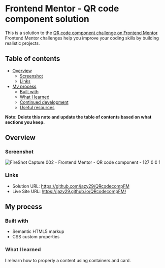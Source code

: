 # Frontend Mentor - QR code component solution

This is a solution to the [QR code component challenge on Frontend Mentor](https://www.frontendmentor.io/challenges/qr-code-component-iux_sIO_H). Frontend Mentor challenges help you improve your coding skills by building realistic projects. 

## Table of contents

- [Overview](#overview)
  - [Screenshot](#screenshot)
  - [Links](#links)
- [My process](#my-process)
  - [Built with](#built-with)
  - [What I learned](#what-i-learned)
  - [Continued development](#continued-development)
  - [Useful resources](#useful-resources)


**Note: Delete this note and update the table of contents based on what sections you keep.**

## Overview

### Screenshot

![FireShot Capture 002 - Frontend Mentor - QR code component - 127 0 0 1](https://github.com/jazy29/QRcodecompFM/assets/70250322/b9fdf970-7841-420e-bd6d-25b383b63fe9)


### Links

- Solution URL: https://github.com/jazy29/QRcodecompFM
- Live Site URL: https://jazy29.github.io/QRcodecompFM/

## My process

### Built with

- Semantic HTML5 markup
- CSS custom properties

### What I learned

I relearn how to properly a content using containers and card.



